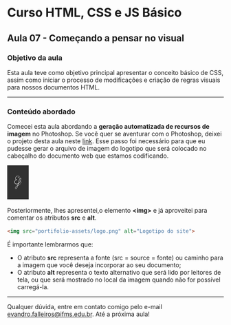 # Curso HTML, CSS e JS Básico

## Aula 07 - Começando a pensar no visual

### **Objetivo da aula**

Esta aula teve como objetivo principal apresentar o conceito básico de CSS, assim como iniciar o processo de modificações e criação de regras visuais para nossos documentos HTML.

---

### **Conteúdo abordado**


Comecei esta aula abordando a **geração automatizada de recursos de imagem** no Photoshop. Se você quer se aventurar com o Photoshop, deixei o projeto desta aula neste [link](https://github.com/evandrofalleiros/curso-html-css-js-basico-youtube/blob/aula-07/portifolio.psd). Esse passo foi necessário para que eu pudesse gerar o arquivo de imagem do logotipo que será colocado no cabeçalho do documento web que estamos codificando.

<img src="portifolio-assets/logo.png" alt="drawing" style="width: 50px;"/>

Posteriormente, lhes apresentei,o elemento **\<img\>** e já aproveitei para comentar os atributos **src** e **alt**.

```html
<img src="portifolio-assets/logo.png" alt="Logotipo do site">
```

É importante lembrarmos que:

- O atributo **src** representa a fonte (src = source = fonte) ou caminho para a imagem que você deseja incorporar ao seu documento;
- O atributo **alt** representa o texto alternativo que será lido por leitores de tela, ou que será mostrado no local da imagem quando não for possível carregá-la.


---


Qualquer dúvida, entre em contato comigo pelo e-mail evandro.falleiros@ifms.edu.br. Até a próxima aula!